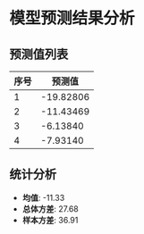 
# 模型预测结果分析
    
## 预测值列表
| 序号 | 预测值 |
| -------- | ----------------------- |
| 1    | -19.82806              |
| 2    | -11.43469              |
| 3    | -6.13840              |
| 4    | -7.93140              |
    
## 统计分析
- **均值**: -11.33
- **总体方差**: 27.68
- **样本方差**: 36.91
